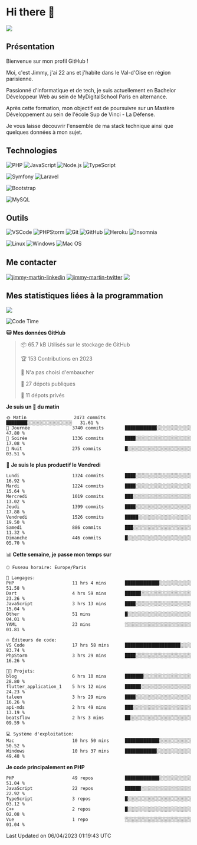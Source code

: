 # Hi there 👋

![](https://komarev.com/ghpvc/?username=jimmy-martin&color=1a1b27)

<!--
**jimmy-martin/jimmy-martin** is a ✨ _special_ ✨ repository because its `README.md` (this file) appears on your GitHub profile.

Here are some ideas to get you started:

- 🔭 I’m currently working on ...
- 🌱 I’m currently learning ...
- 👯 I’m looking to collaborate on ...
- 🤔 I’m looking for help with ...
- 💬 Ask me about ...
- 📫 How to reach me: ...
- 😄 Pronouns: ...
- ⚡ Fun fact: ...
-->

## Présentation

Bienvenue sur mon profil GitHub !

Moi, c'est Jimmy, j'ai 22 ans et j'habite dans le Val-d'Oise en région parisienne.

Passionné d'informatique et de tech, je suis actuellement en Bachelor Développeur Web au sein de MyDigitalSchool Paris en alternance.

Après cette formation, mon objectif est de poursuivre sur un Mastère Développement au sein de l'école Sup de Vinci - La Défense.

Je vous laisse découvrir l'ensemble de ma stack technique ainsi que quelques données à mon sujet.

## Technologies

<div>

![PHP](https://img.shields.io/badge/PHP-777BB4?style=for-the-badge&logo=php&logoColor=white) ![JavaScript](https://img.shields.io/badge/JavaScript-F7DF1E?style=for-the-badge&logo=javascript&logoColor=black) ![Node.js](https://img.shields.io/badge/Node.js-43853D?style=for-the-badge&logo=node.js&logoColor=white) ![TypeScript](https://img.shields.io/badge/TypeScript-007ACC?style=for-the-badge&logo=typescript&logoColor=white)

</div>
<div>

![Symfony](https://img.shields.io/badge/Symfony-092E20?style=for-the-badge&logo=symfony&logoColor=white) ![Laravel](https://img.shields.io/badge/Laravel-FF2D20?style=for-the-badge&logo=laravel&logoColor=white)

</div>
<div>

![Bootstrap](https://img.shields.io/badge/Bootstrap-563D7C?style=for-the-badge&logo=bootstrap&logoColor=white)

</div>
<div>

![MySQL](https://img.shields.io/badge/MySQL-4479A1?style=for-the-badge&logo=mysql&logoColor=white)

</div>

## Outils

![VSCode](https://img.shields.io/badge/VSCode-007ACC?style=for-the-badge&logo=visual-studio-code&logoColor=white)
![PHPStorm](http://img.shields.io/badge/-PHPStorm-181717?style=for-the-badge&logo=phpstorm&logoColor=white)
![Git](https://img.shields.io/badge/Git-E44C30?style=for-the-badge&logo=git&logoColor=white)
![GitHub](https://img.shields.io/badge/GitHub-100000?style=for-the-badge&logo=github&logoColor=white)
![Heroku](https://img.shields.io/badge/Heroku-6762a6?style=for-the-badge&logo=heroku&logoColor=white)
![Insomnia](https://img.shields.io/badge/Insomnia-5600cd?style=for-the-badge&logo=insomnia&logoColor=white)

![Linux](https://img.shields.io/badge/Linux-FCC624?style=for-the-badge&logo=linux&logoColor=white)
![Windows](https://img.shields.io/badge/Windows-0078D6?style=for-the-badge&logo=windows&logoColor=white)
![Mac OS](https://img.shields.io/badge/mac%20os-000000?style=for-the-badge&logo=apple&logoColor=white)

## Me contacter

<p>
<a href="https://www.linkedin.com/in/jimmy-martin-dev/" target="blank"><img align="center" src="https://img.shields.io/badge/-LinkedIn-0077B5?style=for-the-badge&logo=Linkedin&logoColor=white&link=https://www.linkedin.com/in/jimmy-martin-dev/" alt="jimmy-martin-linkedin"/></a>
<a href="https://twitter.com/jimmydev_" target="blank"><img align="center" src="https://img.shields.io/badge/-Twitter-1DA1F2?style=for-the-badge&logo=Twitter&logoColor=white&link=https://twitter.com/jimmydev_" alt="jimmy-martin-twitter"/></a>
 <a href="mailto:jimmy.martin952@gmail.com" target="blank"><img align="center" src="https://img.shields.io/badge/gmail-D14836?style=for-the-badge&logo=gmail&logoColor=white" /></a>
</p>

## Mes statistiques liées à la programmation

<a href="https://github-readme-stats.vercel.app/api/top-langs/?username=jimmy-martin&layout=compact">
  <img align="center" src="https://github-readme-stats.vercel.app/api/top-langs/?username=jimmy-martin&layout=compact"/>
</a>



<!--START_SECTION:waka-->
![Code Time](http://img.shields.io/badge/Code%20Time-1%2C717%20hrs-blue)

**🐱 Mes données GitHub** 

> 📦 65.7 kB Utilisés sur le stockage de GitHub 
 > 
> 🏆 153 Contributions en 2023
 > 
> 🚫 N'a pas choisi d'embaucher
 > 
> 📜 27 dépots publiques 
 > 
> 🔑 11 dépots privés 
 > 
**Je suis un 🐤 du matin** 

```text
🌞 Matin                  2473 commits        ████████░░░░░░░░░░░░░░░░░   31.61 % 
🌆 Journée                3740 commits        ████████████░░░░░░░░░░░░░   47.80 % 
🌃 Soirée                 1336 commits        ████░░░░░░░░░░░░░░░░░░░░░   17.08 % 
🌙 Nuit                   275 commits         █░░░░░░░░░░░░░░░░░░░░░░░░   03.51 % 
```
📅 **Je suis le plus productif le Vendredi** 

```text
Lundi                    1324 commits        ████░░░░░░░░░░░░░░░░░░░░░   16.92 % 
Mardi                    1224 commits        ████░░░░░░░░░░░░░░░░░░░░░   15.64 % 
Mercredi                 1019 commits        ███░░░░░░░░░░░░░░░░░░░░░░   13.02 % 
Jeudi                    1399 commits        ████░░░░░░░░░░░░░░░░░░░░░   17.88 % 
Vendredi                 1526 commits        █████░░░░░░░░░░░░░░░░░░░░   19.50 % 
Samedi                   886 commits         ███░░░░░░░░░░░░░░░░░░░░░░   11.32 % 
Dimanche                 446 commits         █░░░░░░░░░░░░░░░░░░░░░░░░   05.70 % 
```


📊 **Cette semaine, je passe mon temps sur** 

```text
🕑︎ Fuseau horaire: Europe/Paris

💬 Langages: 
PHP                      11 hrs 4 mins       █████████████░░░░░░░░░░░░   51.58 % 
Dart                     4 hrs 59 mins       ██████░░░░░░░░░░░░░░░░░░░   23.26 % 
JavaScript               3 hrs 13 mins       ████░░░░░░░░░░░░░░░░░░░░░   15.04 % 
Other                    51 mins             █░░░░░░░░░░░░░░░░░░░░░░░░   04.01 % 
YAML                     23 mins             ░░░░░░░░░░░░░░░░░░░░░░░░░   01.81 % 

🔥 Éditeurs de code: 
VS Code                  17 hrs 58 mins      █████████████████████░░░░   83.74 % 
PhpStorm                 3 hrs 29 mins       ████░░░░░░░░░░░░░░░░░░░░░   16.26 % 

🐱‍💻 Projets: 
blog                     6 hrs 10 mins       ███████░░░░░░░░░░░░░░░░░░   28.80 % 
flutter_application_1    5 hrs 12 mins       ██████░░░░░░░░░░░░░░░░░░░   24.23 % 
taleen                   3 hrs 29 mins       ████░░░░░░░░░░░░░░░░░░░░░   16.26 % 
api-mds                  2 hrs 49 mins       ███░░░░░░░░░░░░░░░░░░░░░░   13.19 % 
beatsflow                2 hrs 3 mins        ██░░░░░░░░░░░░░░░░░░░░░░░   09.59 % 

💻 Système d'exploitation: 
Mac                      10 hrs 50 mins      █████████████░░░░░░░░░░░░   50.52 % 
Windows                  10 hrs 37 mins      ████████████░░░░░░░░░░░░░   49.48 % 
```

**Je code principalement en PHP** 

```text
PHP                      49 repos            █████████████░░░░░░░░░░░░   51.04 % 
JavaScript               22 repos            ██████░░░░░░░░░░░░░░░░░░░   22.92 % 
TypeScript               3 repos             █░░░░░░░░░░░░░░░░░░░░░░░░   03.12 % 
C++                      2 repos             █░░░░░░░░░░░░░░░░░░░░░░░░   02.08 % 
Vue                      1 repo              ░░░░░░░░░░░░░░░░░░░░░░░░░   01.04 % 
```




 Last Updated on 06/04/2023 01:19:43 UTC
<!--END_SECTION:waka-->


